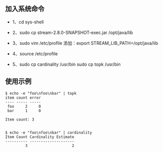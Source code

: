 
## 加入系统命令

* 1、cd sys-shell

* 2、sudo cp stream-2.8.0-SNAPSHOT-exec.jar /opt/java/lib 

* 3、sudo vim /etc/profile
     添加：export STREAM_LIB_PATH=/opt/java/lib
     
* 4、source /etc/profile

* 5、sudo cp cardinality /usr/bin
     sudo cp topk /usr/bin

## 使用示例

    $ echo -e "foo\nfoo\nbar" | topk 
    item count error
    ---- ----- -----
     foo     2     0
     bar     1     0
    
    Item count: 3

    
    $ echo -e "foo\nfoo\nbar" | cardinality 
    Item Count Cardinality Estimate
    ---------- --------------------
             3                    2


